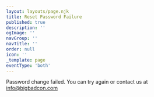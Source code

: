 ```yaml
---
layout: layouts/page.njk
title: Reset Password Failure
published: true
description: ''
ogImage: ''
navGroup: ''
navTitle: ''
order: null
icon: ''
_template: page
eventType: 'both'
---
```


Password change failed. You can try again or contact us at [info@bigbadcon.com](email:info@bigbadcon.com)
